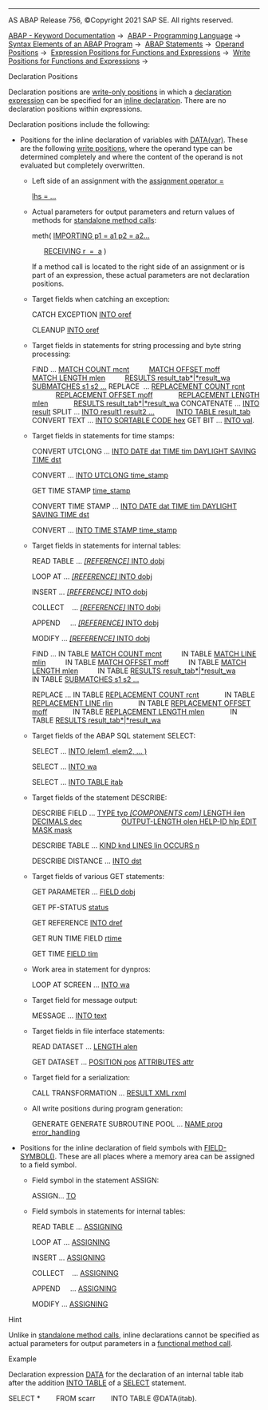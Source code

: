   

* * *

AS ABAP Release 756, ©Copyright 2021 SAP SE. All rights reserved.

[ABAP - Keyword Documentation](https://help.sap.com/doc/abapdocu_756_index_htm/7.56/en-US/abenabap.htm) →  [ABAP - Programming Language](https://help.sap.com/doc/abapdocu_756_index_htm/7.56/en-US/abenabap_reference.htm) →  [Syntax Elements of an ABAP Program](https://help.sap.com/doc/abapdocu_756_index_htm/7.56/en-US/abenabap_syntax.htm) →  [ABAP Statements](https://help.sap.com/doc/abapdocu_756_index_htm/7.56/en-US/abenabap_statements.htm) →  [Operand Positions](https://help.sap.com/doc/abapdocu_756_index_htm/7.56/en-US/abenoperand_positions.htm) →  [Expression Positions for Functions and Expressions](https://help.sap.com/doc/abapdocu_756_index_htm/7.56/en-US/abenexpression_positions.htm) →  [Write Positions for Functions and Expressions](https://help.sap.com/doc/abapdocu_756_index_htm/7.56/en-US/abenexpression_positions_write.htm) → 

Declaration Positions

Declaration positions are [write-only positions](https://help.sap.com/doc/abapdocu_756_index_htm/7.56/en-US/abenwrite_position_glosry.htm "Glossary Entry") in which a [declaration expression](https://help.sap.com/doc/abapdocu_756_index_htm/7.56/en-US/abendeclaration_expression_glosry.htm "Glossary Entry") can be specified for an [inline declaration](https://help.sap.com/doc/abapdocu_756_index_htm/7.56/en-US/abeninline_declaration_glosry.htm "Glossary Entry"). There are no declaration positions within expressions.

Declaration positions include the following:

-   Positions for the inline declaration of variables with [DATA(var)](https://help.sap.com/doc/abapdocu_756_index_htm/7.56/en-US/abendata_inline.htm). These are the following [write positions](https://help.sap.com/doc/abapdocu_756_index_htm/7.56/en-US/abenwrite_position_glosry.htm "Glossary Entry"), where the operand type can be determined completely and where the content of the operand is not evaluated but completely overwritten.
    -   Left side of an assignment with the [assignment operator \=](https://help.sap.com/doc/abapdocu_756_index_htm/7.56/en-US/abenequals_operator.htm)
        
        [lhs = ...](https://help.sap.com/doc/abapdocu_756_index_htm/7.56/en-US/abenequals_operator.htm)
        
    -   Actual parameters for output parameters and return values of methods for [standalone method calls](https://help.sap.com/doc/abapdocu_756_index_htm/7.56/en-US/abapcall_method_static_short.htm):
        
        meth( [IMPORTING p1 = a1 p2 = a2...](https://help.sap.com/doc/abapdocu_756_index_htm/7.56/en-US/abapcall_method_parameters.htm)
        
              [RECEIVING r  =  a](https://help.sap.com/doc/abapdocu_756_index_htm/7.56/en-US/abapcall_method_parameters.htm) )
        
        If a method call is located to the right side of an assignment or is part of an expression, these actual parameters are not declaration positions.
        
    -   Target fields when catching an exception:
        
        CATCH EXCEPTION [INTO oref](https://help.sap.com/doc/abapdocu_756_index_htm/7.56/en-US/abapcatch_try.htm)
        
        CLEANUP [INTO oref](https://help.sap.com/doc/abapdocu_756_index_htm/7.56/en-US/abapcleanup.htm)
        
    -   Target fields in statements for string processing and byte string processing:
        
        FIND ... [MATCH COUNT mcnt](https://help.sap.com/doc/abapdocu_756_index_htm/7.56/en-US/abapfind_options.htm)
                 [MATCH OFFSET moff](https://help.sap.com/doc/abapdocu_756_index_htm/7.56/en-US/abapfind_options.htm)
                 [MATCH LENGTH mlen](https://help.sap.com/doc/abapdocu_756_index_htm/7.56/en-US/abapfind_options.htm)
                 [RESULTS result\_tab*|*result\_wa](https://help.sap.com/doc/abapdocu_756_index_htm/7.56/en-US/abapfind_options.htm)
                 [SUBMATCHES s1 s2 ...](https://help.sap.com/doc/abapdocu_756_index_htm/7.56/en-US/abapfind_options.htm)
        REPLACE  ... [REPLACEMENT COUNT rcnt](https://help.sap.com/doc/abapdocu_756_index_htm/7.56/en-US/abapreplace_options.htm)
                    [REPLACEMENT OFFSET moff](https://help.sap.com/doc/abapdocu_756_index_htm/7.56/en-US/abapreplace_options.htm)
                    [REPLACEMENT LENGTH mlen](https://help.sap.com/doc/abapdocu_756_index_htm/7.56/en-US/abapreplace_options.htm)
                    [RESULTS result\_tab*|*result\_wa](https://help.sap.com/doc/abapdocu_756_index_htm/7.56/en-US/abapreplace_options.htm)
        CONCATENATE ... [INTO result](https://help.sap.com/doc/abapdocu_756_index_htm/7.56/en-US/abapconcatenate.htm)
        SPLIT ... [INTO result1 result2 ...](https://help.sap.com/doc/abapdocu_756_index_htm/7.56/en-US/abapsplit.htm)
                  [INTO TABLE result\_tab](https://help.sap.com/doc/abapdocu_756_index_htm/7.56/en-US/abapsplit.htm)
        CONVERT TEXT ... [INTO SORTABLE CODE hex](https://help.sap.com/doc/abapdocu_756_index_htm/7.56/en-US/abapconvert_text.htm)
        GET BIT ... [INTO val](https://help.sap.com/doc/abapdocu_756_index_htm/7.56/en-US/abapget_bit.htm).
        
    -   Target fields in statements for time stamps:
        
        CONVERT UTCLONG ... [INTO DATE dat TIME tim DAYLIGHT SAVING TIME dst](https://help.sap.com/doc/abapdocu_756_index_htm/7.56/en-US/abapconvert_utclong.htm)
        
        CONVERT ... [INTO UTCLONG time\_stamp](https://help.sap.com/doc/abapdocu_756_index_htm/7.56/en-US/abapconvert_date_utclong.htm)
        
        GET TIME STAMP [time\_stamp](https://help.sap.com/doc/abapdocu_756_index_htm/7.56/en-US/abapget_time-stamp.htm)
        
        CONVERT TIME STAMP ... [INTO DATE dat TIME tim DAYLIGHT SAVING TIME dst](https://help.sap.com/doc/abapdocu_756_index_htm/7.56/en-US/abapconvert_time-stamp.htm)
        
        CONVERT ... [INTO TIME STAMP time\_stamp](https://help.sap.com/doc/abapdocu_756_index_htm/7.56/en-US/abapconvert_date_time-stamp.htm)
        
    -   Target fields in statements for internal tables:
        
        READ TABLE ... [*\[*REFERENCE*\]* INTO dobj](https://help.sap.com/doc/abapdocu_756_index_htm/7.56/en-US/abapread_table_outdesc.htm)
        
        LOOP AT ... [*\[*REFERENCE*\]* INTO dobj](https://help.sap.com/doc/abapdocu_756_index_htm/7.56/en-US/abaploop_at_itab_result.htm)
        
        INSERT ... [*\[*REFERENCE*\]* INTO dobj](https://help.sap.com/doc/abapdocu_756_index_htm/7.56/en-US/abapinsert_itab_result.htm)
        
        COLLECT    ... [*\[*REFERENCE*\]* INTO dobj](https://help.sap.com/doc/abapdocu_756_index_htm/7.56/en-US/abapcollect_itab_result.htm)
        
        APPEND     ... [*\[*REFERENCE*\]* INTO dobj](https://help.sap.com/doc/abapdocu_756_index_htm/7.56/en-US/abapappend_result.htm)
        
        MODIFY ... [*\[*REFERENCE*\]* INTO dobj](https://help.sap.com/doc/abapdocu_756_index_htm/7.56/en-US/abapmodify_itab_result.htm)
        
        FIND ... IN TABLE [MATCH COUNT mcnt](https://help.sap.com/doc/abapdocu_756_index_htm/7.56/en-US/abapfind_itab_options.htm)
                 IN TABLE [MATCH LINE mlin](https://help.sap.com/doc/abapdocu_756_index_htm/7.56/en-US/abapfind_itab_options.htm)
                 IN TABLE [MATCH OFFSET moff](https://help.sap.com/doc/abapdocu_756_index_htm/7.56/en-US/abapfind_itab_options.htm)
                 IN TABLE [MATCH LENGTH mlen](https://help.sap.com/doc/abapdocu_756_index_htm/7.56/en-US/abapfind_itab_options.htm)
                 IN TABLE [RESULTS result\_tab*|*result\_wa](https://help.sap.com/doc/abapdocu_756_index_htm/7.56/en-US/abapfind_itab_options.htm)
                 IN TABLE [SUBMATCHES s1 s2 ...](https://help.sap.com/doc/abapdocu_756_index_htm/7.56/en-US/abapfind_itab_options.htm)
        
        REPLACE ... IN TABLE [REPLACEMENT COUNT rcnt](https://help.sap.com/doc/abapdocu_756_index_htm/7.56/en-US/abapreplace_itab_options.htm)
                    IN TABLE [REPLACEMENT LINE rlin](https://help.sap.com/doc/abapdocu_756_index_htm/7.56/en-US/abapreplace_itab_options.htm)
                    IN TABLE [REPLACEMENT OFFSET moff](https://help.sap.com/doc/abapdocu_756_index_htm/7.56/en-US/abapreplace_itab_options.htm)
                    IN TABLE [REPLACEMENT LENGTH mlen](https://help.sap.com/doc/abapdocu_756_index_htm/7.56/en-US/abapreplace_itab_options.htm)
                    IN TABLE [RESULTS result\_tab*|*result\_wa](https://help.sap.com/doc/abapdocu_756_index_htm/7.56/en-US/abapreplace_itab_options.htm)
        
    -   Target fields of the ABAP SQL statement SELECT:
        
        SELECT ... [INTO (elem1, elem2, ... )](https://help.sap.com/doc/abapdocu_756_index_htm/7.56/en-US/abapinto_clause.htm)
        
        SELECT ... [INTO wa](https://help.sap.com/doc/abapdocu_756_index_htm/7.56/en-US/abapinto_clause.htm)
        
        SELECT ... [INTO TABLE itab](https://help.sap.com/doc/abapdocu_756_index_htm/7.56/en-US/abapinto_clause.htm)
        
    -   Target fields of the statement DESCRIBE:
        
        DESCRIBE FIELD ... [TYPE typ *\[*COMPONENTS com*\]* LENGTH ilen DECIMALS dec](https://help.sap.com/doc/abapdocu_756_index_htm/7.56/en-US/abapdescribe_field.htm)
                           [OUTPUT-LENGTH olen HELP-ID hlp EDIT MASK mask](https://help.sap.com/doc/abapdocu_756_index_htm/7.56/en-US/abapdescribe_field.htm)
        
        DESCRIBE TABLE ... [KIND knd LINES lin OCCURS n](https://help.sap.com/doc/abapdocu_756_index_htm/7.56/en-US/abapdescribe_table.htm)
        
        DESCRIBE DISTANCE ... [INTO dst](https://help.sap.com/doc/abapdocu_756_index_htm/7.56/en-US/abapdescribe_distance.htm)
        
    -   Target fields of various GET statements:
        
        GET PARAMETER ... [FIELD dobj](https://help.sap.com/doc/abapdocu_756_index_htm/7.56/en-US/abapget_parameter.htm)
        
        GET PF-STATUS [status](https://help.sap.com/doc/abapdocu_756_index_htm/7.56/en-US/abapget_pf.htm)
        
        GET REFERENCE [INTO dref](https://help.sap.com/doc/abapdocu_756_index_htm/7.56/en-US/abapget_reference.htm)
        
        GET RUN TIME FIELD [rtime](https://help.sap.com/doc/abapdocu_756_index_htm/7.56/en-US/abapget_run_time.htm)
        
        GET TIME [FIELD tim](https://help.sap.com/doc/abapdocu_756_index_htm/7.56/en-US/abapget_time.htm)
        
    -   Work area in statement for dynpros:
        
        LOOP AT SCREEN ... [INTO wa](https://help.sap.com/doc/abapdocu_756_index_htm/7.56/en-US/abaploop_at_screen.htm)
        
    -   Target field for message output:
        
        MESSAGE ... [INTO text](https://help.sap.com/doc/abapdocu_756_index_htm/7.56/en-US/abapmessage.htm)
        
    -   Target fields in file interface statements:
        
        READ DATASET ... [LENGTH alen](https://help.sap.com/doc/abapdocu_756_index_htm/7.56/en-US/abapread_dataset.htm)
        
        GET DATASET ... [POSITION pos](https://help.sap.com/doc/abapdocu_756_index_htm/7.56/en-US/abapget_dataset.htm) [ATTRIBUTES attr](https://help.sap.com/doc/abapdocu_756_index_htm/7.56/en-US/abapget_dataset.htm)
        
    -   Target field for a serialization:
        
        CALL TRANSFORMATION ... [RESULT XML rxml](https://help.sap.com/doc/abapdocu_756_index_htm/7.56/en-US/abapcall_transformation.htm)
        
    -   All write positions during program generation:
        
        GENERATE GENERATE SUBROUTINE POOL ... [NAME prog](https://help.sap.com/doc/abapdocu_756_index_htm/7.56/en-US/abapgenerate_subroutine_pool.htm) [error\_handling](https://help.sap.com/doc/abapdocu_756_index_htm/7.56/en-US/abapgenerate_subr_error_handling.htm)
        
-   Positions for the inline declaration of field symbols with [FIELD-SYMBOL(<fs>)](https://help.sap.com/doc/abapdocu_756_index_htm/7.56/en-US/abenfield-symbol_inline.htm). These are all places where a memory area can be assigned to a field symbol.
    -   Field symbol in the statement ASSIGN:
        
        ASSIGN... [TO <fs>](https://help.sap.com/doc/abapdocu_756_index_htm/7.56/en-US/abapassign.htm)
        
    -   Field symbols in statements for internal tables:
        
        READ TABLE ... [ASSIGNING <fs>](https://help.sap.com/doc/abapdocu_756_index_htm/7.56/en-US/abapread_table_outdesc.htm)
        
        LOOP AT ... [ASSIGNING <fs>](https://help.sap.com/doc/abapdocu_756_index_htm/7.56/en-US/abaploop_at_itab_result.htm)
        
        INSERT ... [ASSIGNING <fs>](https://help.sap.com/doc/abapdocu_756_index_htm/7.56/en-US/abapinsert_itab_result.htm)
        
        COLLECT    ... [ASSIGNING <fs>](https://help.sap.com/doc/abapdocu_756_index_htm/7.56/en-US/abapcollect_itab_result.htm)
        
        APPEND     ... [ASSIGNING <fs>](https://help.sap.com/doc/abapdocu_756_index_htm/7.56/en-US/abapappend_result.htm)
        
        MODIFY ... [ASSIGNING <fs>](https://help.sap.com/doc/abapdocu_756_index_htm/7.56/en-US/abapmodify_itab_result.htm)
        

Hint

Unlike in [standalone method calls](https://help.sap.com/doc/abapdocu_756_index_htm/7.56/en-US/abapcall_method_static_short.htm), inline declarations cannot be specified as actual parameters for output parameters in a [functional method call](https://help.sap.com/doc/abapdocu_756_index_htm/7.56/en-US/abapcall_method_functional.htm).

Example

Declaration expression [DATA](https://help.sap.com/doc/abapdocu_756_index_htm/7.56/en-US/abendata_inline.htm) for the declaration of an internal table itab after the addition [INTO TABLE](https://help.sap.com/doc/abapdocu_756_index_htm/7.56/en-US/abapinto_clause.htm) of a [SELECT](https://help.sap.com/doc/abapdocu_756_index_htm/7.56/en-US/abapselect.htm) statement.

SELECT \*
       FROM scarr
       INTO TABLE @DATA(itab).